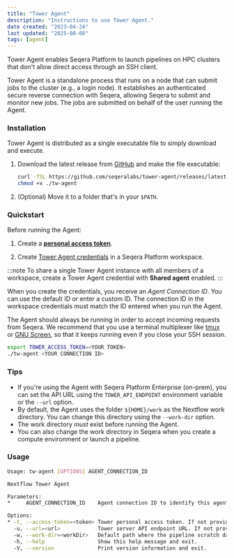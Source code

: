 ```yaml
---
title: "Tower Agent"
description: "Instructions to use Tower Agent."
date created: "2023-04-24"
last updated: "2025-08-08"
tags: [agent]
---
```


Tower Agent enables Seqera Platform to launch pipelines on HPC clusters that don't allow direct access through an SSH client.

Tower Agent is a standalone process that runs on a node that can submit jobs to the cluster (e.g., a login node). It establishes an authenticated secure reverse connection with Seqera, allowing Seqera to submit and monitor new jobs. The jobs are submitted on behalf of the user running the Agent.

### Installation

Tower Agent is distributed as a single executable file to simply download and execute.

1. Download the latest release from [GitHub](https://github.com/seqeralabs/tower-agent) and make the file executable:

   ```bash
   curl -fSL https://github.com/seqeralabs/tower-agent/releases/latest/download/tw-agent-linux-x86_64 > tw-agent
   chmod +x ./tw-agent
   ```

2. (Optional) Move it to a folder that's in your `$PATH`.

### Quickstart

Before running the Agent:

1. Create a [**personal access token**](https://docs.seqera.io/platform-api/create-token).

2. Create [Tower Agent credentials](../../credentials/agent_credentials) in a Seqera Platform workspace.

:::note
To share a single Tower Agent instance with all members of a workspace, create a Tower Agent credential with **Shared agent** enabled.
:::

When you create the credentials, you receive an _Agent Connection ID_. You can use the default ID or enter a custom ID. The connection ID in the workspace credentials must match the ID entered when you run the Agent.

The Agent should always be running in order to accept incoming requests from Seqera. We recommend that you use a terminal multiplexer like [tmux](https://github.com/tmux/tmux) or [GNU Screen](https://www.gnu.org/software/screen/), so that it keeps running even if you close your SSH session.

```bash
export TOWER_ACCESS_TOKEN=<YOUR TOKEN>
./tw-agent <YOUR CONNECTION ID>
```

### Tips

- If you're using the Agent with Seqera Platform Enterprise (on-prem), you can set the API URL using the `TOWER_API_ENDPOINT` environment variable or the `--url` option.
- By default, the Agent uses the folder `${HOME}/work` as the Nextflow work directory. You can change this directory using the `--work-dir` option.
- The work directory _must_ exist before running the Agent.
- You can also change the work directory in Seqera when you create a compute environment or launch a pipeline.

### Usage

```bash
Usage: tw-agent [OPTIONS] AGENT_CONNECTION_ID

Nextflow Tower Agent

Parameters:
*     AGENT_CONNECTION_ID    Agent connection ID to identify this agent.

Options:
* -t, --access-token=<token> Tower personal access token. If not provided, the TOWER_ACCESS_TOKEN variable will be used.
  -u, --url=<url>            Tower server API endpoint URL. If not provided TOWER_API_ENDPOINT variable will be used [default: https://api.cloud.seqera.io].
  -w, --work-dir=<workDir>   Default path where the pipeline scratch data is stored. It can be changed when launching a pipeline from Tower [default: ~/work].
  -h, --help                 Show this help message and exit.
  -V, --version              Print version information and exit.
```

